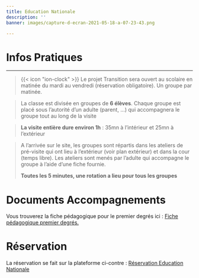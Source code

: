 ```yaml
---
title: Education Nationale
description: ''
banner: images/capture-d-ecran-2021-05-18-a-07-23-43.png

---
```

# Infos Pratiques

***

> {{< icon "ion-clock" >}} Le projet Transition sera ouvert au scolaire en matinée du mardi au vendredi (réservation obligatoire). Un groupe par matinée. 

> La classe est divisée en groupes de **6 élèves**. Chaque groupe est placé sous l’autorité d’un adulte (parent, ...) qui accompagnera le groupe tout au long de la visite

> **La visite entière dure environ 1h** : 35mn à l’intérieur et 25mn à l’extérieur

> A l’arrivée sur le site, les groupes sont répartis dans les ateliers de pré-visite qui ont lieu à l’extérieur (voir plan extérieur) et dans la cour (temps libre). Les ateliers sont menés par l’adulte qui accompagne le groupe à l’aide d’une fiche fournie. 
>
> **Toutes les 5 minutes, une rotation a lieu pour tous les groupes**

# Documents Accompagnements

Vous trouverez la fiche pédagogique pour le premier degrés ici : [Fiche pédagogique premier degrés. ](https://smallpdf.com/shared#st=e534df00-aea4-4ccd-8f06-505623532fbf&fn=TRANSITION+Fiches+p%C3%A9dagogiques+1er+degr%C3%A9.pdf&ct=1621315282226&tl=share-document&rf=link)

# Réservation

La réservation se fait sur la plateforme ci-contre : [Réservation Education Nationale ](https://www.billetweb.fr/en-transition-espace-ephemere-dart-urbain)